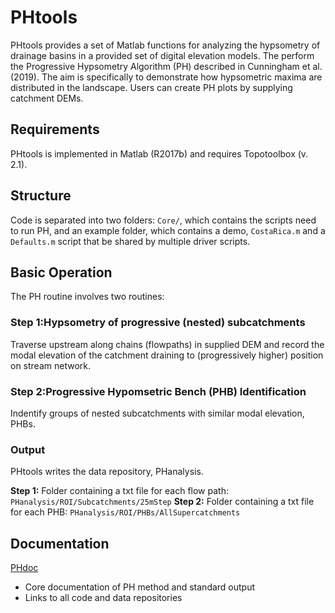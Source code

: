 # PHtools

PHtools provides a set of Matlab functions for analyzing the hypsometry of drainage basins in a provided set of digital elevation models. The perform the Progressive Hypsometry Algorithm (PH) described in Cunningham et al. (2019). The aim is specifically to demonstrate how hypsometric maxima are distributed in the landscape. Users can create PH plots by supplying catchment DEMs.

## Requirements

PHtools is implemented in Matlab (R2017b) and requires Topotoolbox (v. 2.1).

## Structure

Code is separated into two folders: `Core/`, which contains the scripts need to run PH, and an example folder, which contains a demo, `CostaRica.m` and a `Defaults.m` script that be shared by multiple driver scripts.

## Basic Operation

The PH routine involves two routines: 

### Step 1:Hypsometry of progressive (nested) subcatchments 

Traverse upstream along chains (flowpaths) in supplied DEM and record the modal elevation of the catchment draining to (progressively higher) position on stream network.

### Step 2:Progressive Hypomsetric Bench (PHB) Identification

Indentify groups of nested subcatchments with similar modal elevation, PHBs.

### Output
PHtools writes the data repository, PHanalysis. 

**Step 1:** Folder containing a txt file for each flow path: `PHanalysis/ROI/Subcatchments/25mStep`
**Step 2:** Folder containing a txt file for each PHB: `PHanalysis/ROI/PHBs/AllSupercatchments`

## Documentation

[PHdoc](https://mcunningham917.github.io/PHdoc/)

   - Core documentation of PH method and standard output
   - Links to all code and data repositories
